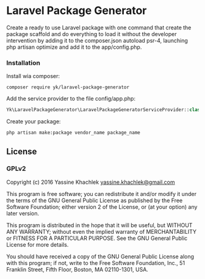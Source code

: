 # Laravel Package Generator

Create a ready to use Laravel package with one command that create the package scaffold and do everything to load it without the developer intervention by adding it to the composer.json autoload psr-4, launching php artisan optimize and add it to the app/config.php.

### Installation

Install wia composer:

```
composer require yk/laravel-package-generator
```

Add the service provider to the file config/app.php:


```php
Yk\LaravelPackageGenerator\LaravelPackageGeneratorServiceProvider::class,
```

Create your package:

```
php artisan make:package vendor_name package_name
```

## License

### GPLv2

Copyright (c) 2016 Yassine Khachlek <yassine.khachlek@gmail.com>

This program is free software; you can redistribute it and/or
modify it under the terms of the GNU General Public License
as published by the Free Software Foundation; either version 2
of the License, or (at your option) any later version.

This program is distributed in the hope that it will be useful,
but WITHOUT ANY WARRANTY; without even the implied warranty of
MERCHANTABILITY or FITNESS FOR A PARTICULAR PURPOSE.  See the
GNU General Public License for more details.

You should have received a copy of the GNU General Public License
along with this program; if not, write to the Free Software
Foundation, Inc., 51 Franklin Street, Fifth Floor, Boston, MA  02110-1301, USA.
